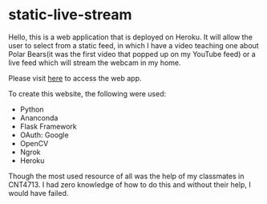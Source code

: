 # static-live-stream

Hello, this is a web application that is deployed on Heroku. It will allow the user to select from a static feed, in which I have a video teaching one about
Polar Bears(it was the first video that popped up on my YouTube feed) or a live feed which will stream the webcam in my home.

Please visit <a href="https://static-live-stream.herokuapp.com/">here</a> to access the web app.

To create this website, the following were used:
<ul>
	<li>Python</li>
	<li>Ananconda</li>
	<li>Flask Framework</li>
	<li>OAuth: Google</li>
	<li>OpenCV</li>
	<li>Ngrok</li>
	<li>Heroku</li>
</ul>

Though the most used resource of all was the help of my classmates in CNT4713. I had zero knowledge of how to do this and without their help, I would have failed.
